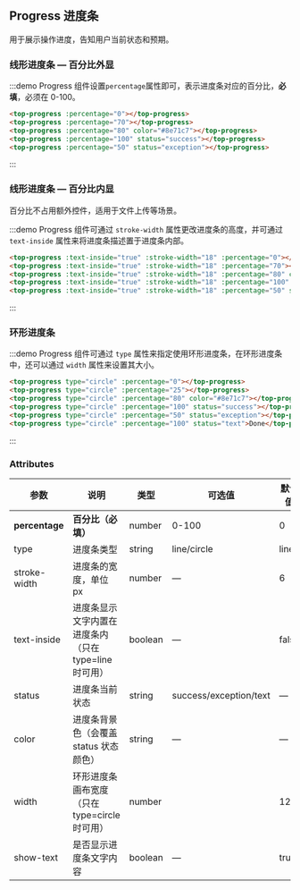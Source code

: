 ## Progress 进度条

用于展示操作进度，告知用户当前状态和预期。

### 线形进度条 — 百分比外显

:::demo Progress 组件设置`percentage`属性即可，表示进度条对应的百分比，**必填**，必须在 0-100。

```html
<top-progress :percentage="0"></top-progress>
<top-progress :percentage="70"></top-progress>
<top-progress :percentage="80" color="#8e71c7"></top-progress>
<top-progress :percentage="100" status="success"></top-progress>
<top-progress :percentage="50" status="exception"></top-progress>
```
:::

### 线形进度条 — 百分比内显

百分比不占用额外控件，适用于文件上传等场景。

:::demo Progress 组件可通过 `stroke-width` 属性更改进度条的高度，并可通过 `text-inside` 属性来将进度条描述置于进度条内部。

```html
<top-progress :text-inside="true" :stroke-width="18" :percentage="0"></top-progress>
<top-progress :text-inside="true" :stroke-width="18" :percentage="70"></top-progress>
<top-progress :text-inside="true" :stroke-width="18" :percentage="80" color="rgba(142, 113, 199, 0.7)"></top-progress>
<top-progress :text-inside="true" :stroke-width="18" :percentage="100" status="success"></top-progress>
<top-progress :text-inside="true" :stroke-width="18" :percentage="50" status="exception"></top-progress>
```
:::

### 环形进度条

:::demo Progress 组件可通过 `type` 属性来指定使用环形进度条，在环形进度条中，还可以通过 `width` 属性来设置其大小。

```html
<top-progress type="circle" :percentage="0"></top-progress>
<top-progress type="circle" :percentage="25"></top-progress>
<top-progress type="circle" :percentage="80" color="#8e71c7"></top-progress>
<top-progress type="circle" :percentage="100" status="success"></top-progress>
<top-progress type="circle" :percentage="50" status="exception"></top-progress>
<top-progress type="circle" :percentage="100" status="text">Done</top-progress>
```
:::

### Attributes
| 参数          | 说明            | 类型            | 可选值                 | 默认值   |
|-------------  |---------------- |---------------- |---------------------- |-------- |
| **percentage** | **百分比（必填）**   | number          |     0-100          |     0    |
| type          | 进度条类型           | string         | line/circle | line |
| stroke-width  | 进度条的宽度，单位 px | number          | — | 6 |
| text-inside  | 进度条显示文字内置在进度条内（只在 type=line 时可用） | boolean | — | false |
| status  | 进度条当前状态 | string | success/exception/text | — |
| color  | 进度条背景色（会覆盖 status 状态颜色） | string | — | — |
| width  | 环形进度条画布宽度（只在 type=circle 时可用） | number |  | 126 |
| show-text  | 是否显示进度条文字内容 | boolean | — | true |
